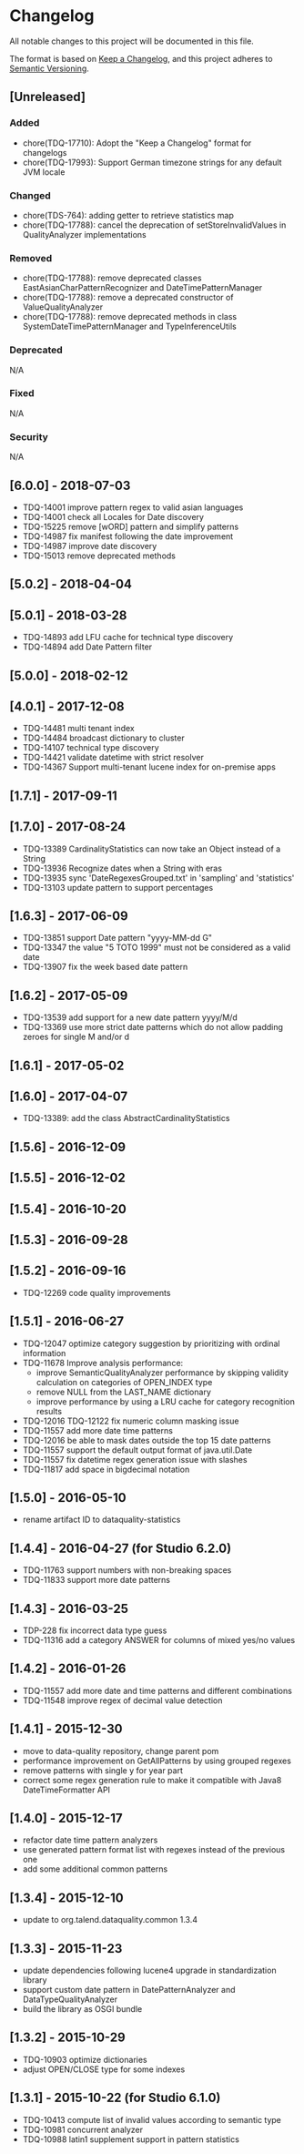 # Changelog
All notable changes to this project will be documented in this file.

The format is based on [Keep a Changelog](https://keepachangelog.com/en/1.0.0/),
and this project adheres to [Semantic Versioning](https://semver.org/spec/v2.0.0.html).

## [Unreleased]
### Added
- chore(TDQ-17710): Adopt the "Keep a Changelog" format for changelogs
- chore(TDQ-17993): Support German timezone strings for any default JVM locale
### Changed
- chore(TDS-764): adding getter to retrieve statistics map
- chore(TDQ-17788): cancel the deprecation of setStoreInvalidValues in QualityAnalyzer implementations
### Removed
- chore(TDQ-17788): remove deprecated classes EastAsianCharPatternRecognizer and DateTimePatternManager
- chore(TDQ-17788): remove a deprecated constructor of ValueQualityAnalyzer
- chore(TDQ-17788): remove deprecated methods in class SystemDateTimePatternManager and TypeInferenceUtils
### Deprecated
N/A
### Fixed
N/A
### Security
N/A

## [6.0.0] - 2018-07-03
- TDQ-14001 improve pattern regex to valid asian languages
- TDQ-14001 check all Locales for Date discovery
- TDQ-15225 remove [wORD] pattern and simplify patterns
- TDQ-14987 fix manifest following the date improvement
- TDQ-14987 improve date discovery
- TDQ-15013 remove deprecated methods

## [5.0.2] - 2018-04-04
## [5.0.1] - 2018-03-28
- TDQ-14893 add LFU cache for technical type discovery
- TDQ-14894 add Date Pattern filter

## [5.0.0] - 2018-02-12
## [4.0.1] - 2017-12-08
- TDQ-14481 multi tenant index
- TDQ-14484 broadcast dictionary to cluster
- TDQ-14107 technical type discovery
- TDQ-14421 validate datetime with strict resolver
- TDQ-14367 Support multi-tenant lucene index for on-premise apps

## [1.7.1] - 2017-09-11
## [1.7.0] - 2017-08-24
- TDQ-13389 CardinalityStatistics can now take an Object instead of a String
- TDQ-13936 Recognize dates when a String with eras
- TDQ-13935 sync 'DateRegexesGrouped.txt' in 'sampling' and 'statistics'
- TDQ-13103 update pattern to support percentages

## [1.6.3] - 2017-06-09
- TDQ-13851 support Date pattern "yyyy-MM-dd G"
- TDQ-13347 the value "5 TOTO 1999" must not be considered as a valid date
- TDQ-13907 fix the week based date pattern

## [1.6.2] - 2017-05-09
- TDQ-13539 add support for a new date pattern yyyy/M/d
- TDQ-13369 use more strict date patterns which do not allow padding zeroes for single M and/or d

## [1.6.1] - 2017-05-02
## [1.6.0] - 2017-04-07
- TDQ-13389: add the class AbstractCardinalityStatistics

## [1.5.6] - 2016-12-09
## [1.5.5] - 2016-12-02
## [1.5.4] - 2016-10-20
## [1.5.3] - 2016-09-28
## [1.5.2] - 2016-09-16
- TDQ-12269 code quality improvements

## [1.5.1] - 2016-06-27
- TDQ-12047 optimize category suggestion by prioritizing with ordinal information
- TDQ-11678 Improve analysis performance:
	 * improve SemanticQualityAnalyzer performance by skipping validity calculation on categories of OPEN_INDEX type
	 * remove NULL from the LAST_NAME dictionary
	 * improve performance by using a LRU cache for category recognition results
- TDQ-12016 TDQ-12122 fix numeric column masking issue
- TDQ-11557 add more date time patterns
- TDQ-12016 be able to mask dates outside the top 15 date patterns
- TDQ-11557 support the default output format of java.util.Date
- TDQ-11557 fix datetime regex generation issue with slashes
- TDQ-11817 add space in bigdecimal notation

## [1.5.0] - 2016-05-10
- rename artifact ID to dataquality-statistics

## [1.4.4] - 2016-04-27 (for Studio 6.2.0)
- TDQ-11763 support numbers with non-breaking spaces
- TDQ-11833 support more date patterns

## [1.4.3] - 2016-03-25
- TDP-228 fix incorrect data type guess
- TDQ-11316 add a category ANSWER for columns of mixed yes/no values

## [1.4.2] - 2016-01-26
- TDQ-11557 add more date and time patterns and different combinations
- TDQ-11548 improve regex of decimal value detection

## [1.4.1] - 2015-12-30
- move to data-quality repository, change parent pom
- performance improvement on GetAllPatterns by using grouped regexes
- remove patterns with single y for year part
- correct some regex generation rule to make it compatible with Java8 DateTimeFormatter API 

## [1.4.0] - 2015-12-17
- refactor date time pattern analyzers
- use generated pattern format list with regexes instead of the previous one
- add some additional common patterns

## [1.3.4] - 2015-12-10
- update to org.talend.dataquality.common 1.3.4

## [1.3.3] - 2015-11-23
- update dependencies following lucene4 upgrade in standardization library
- support custom date pattern in DatePatternAnalyzer and DataTypeQualityAnalyzer
- build the library as OSGI bundle

## [1.3.2] - 2015-10-29
- TDQ-10903 optimize dictionaries
- adjust OPEN/CLOSE type for some indexes

## [1.3.1] - 2015-10-22 (for Studio 6.1.0)
- TDQ-10413 compute list of invalid values according to semantic type
- TDQ-10981 concurrent analyzer
- TDQ-10988 latin1 supplement support in pattern statistics
